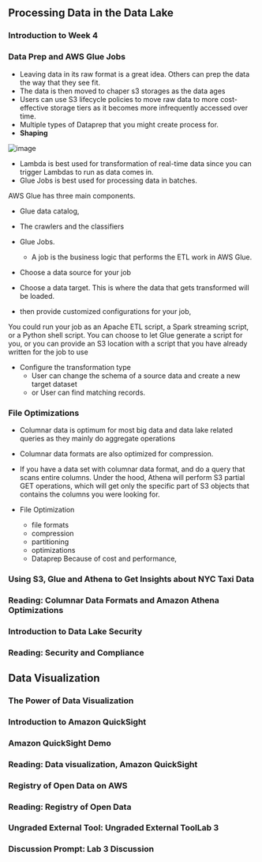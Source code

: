 

## Processing Data in the Data Lake
### Introduction to Week 4
### Data Prep and AWS Glue Jobs
* Leaving data in its raw format is a great idea. Others can prep the data the way that they see fit.
* The data is then moved to chaper s3 storages as the data ages
* Users can use S3 lifecycle policies to move raw data to more cost-effective storage tiers as it becomes more infrequently accessed over time.
* Multiple types of Dataprep that you might create process for. 
 * **Shaping**

![image](https://user-images.githubusercontent.com/4485129/118804680-a0732900-b8c2-11eb-9c6e-5f95b5b630a3.png)

* Lambda is best used for transformation of real-time data since you can trigger Lambdas to run as data comes in.
* Glue Jobs is best used for processing data in batches.

AWS Glue has three main components. 
* Glue data catalog, 
* The crawlers and the classifiers
* Glue Jobs.
  * A job is the business logic that performs the ETL work in AWS Glue.

* Choose a data source for your job
* Choose a data target. This is where the data that gets transformed will be loaded.
* then provide customized configurations for your job,

You could run your job as an Apache ETL script, a Spark streaming script, or a Python shell script.
You can choose to let Glue generate a script for you, or you can provide an S3 location with a script that you have already written for the job to use
* Configure the transformation type 
    * User can change the schema of a source data and create a new target dataset
    * or User can find matching records.

### File Optimizations
* Columnar data is optimum for most big data and data lake related queries as they mainly do aggregate operations 
* Columnar data formats are also optimized for compression.
* If you have a data set with columnar data format, and do a query that scans entire columns. 
Under the hood, Athena will perform S3 partial GET operations, which will get only the specific part of S3 objects that contains the columns you were looking for.

* File Optimization 
    * file formats
    * compression 
    * partitioning
    * optimizations 
    * Dataprep 
Because of cost and performance,

### Using S3, Glue and Athena to Get Insights about NYC Taxi Data
### Reading: Columnar Data Formats and Amazon Athena Optimizations
### Introduction to Data Lake Security
### Reading: Security and Compliance

## Data Visualization
### The Power of Data Visualization
### Introduction to Amazon QuickSight
### Amazon QuickSight Demo
### Reading: Data visualization, Amazon QuickSight
### Registry of Open Data on AWS
### Reading: Registry of Open Data
### Ungraded External Tool: Ungraded External ToolLab 3
### Discussion Prompt: Lab 3 Discussion

